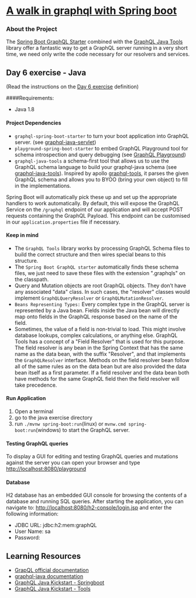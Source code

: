 # [A walk in graphql with Spring boot]((/README.md))

### About the Project
The [Spring Boot GraphQL Starter](https://github.com/graphql-java-kickstart/graphql-spring-boot) combined with the [GraphQL Java Tools](https://github.com/graphql-java-kickstart/graphql-java-tools) library offer a fantastic way to get a GraphQL server running in a very short time, we need only write the code necessary for our resolvers and services.

## Day 6 exercise - Java
(Read the instructions on the [Day 6 exercise](../day_06.md#exercise) definition)

####Requirements:
* Java 1.8
#### Project Dependencies
* `graphql-spring-boot-starter` to turn your boot application into GraphQL server. (see [graphql-java-servlet](https://github.com/graphql-java-kickstart/graphql-java-servlet))
* `playground-spring-boot-starter` to embed GraphQL Playground tool for schema introspection and query debugging (see [GraphQL Playground](https://github.com/prisma/graphql-playground))
* `graphql-java-tools` a schema-first tool that allows us to use the GraphQL schema language to build your graphql-java schema (see [graphql-java-tools](https://github.com/graphql-java-kickstart/graphql-java-tools)). Inspired by apollo [graphql-tools](https://github.com/apollographql/graphql-tools), it parses the given GraphQL schema and allows you to BYOO (bring your own object) to fill in the implementations.

Spring Boot will automatically pick these up and set up the appropriate handlers to work automatically. By default, this will expose the GraphQL Service on the `/graphql` endpoint of our application and will accept POST requests containing the GraphQL Payload. This endpoint can be customised in our `application.properties` file if necessary.

#### Keep in mind
* The `GraphQL Tools` library works by processing GraphQL Schema files to build the correct structure and then wires special beans to this structure. 
* The `Spring Boot GraphQL starter` automatically finds these schema files, we just need to save these files with the extension ".graphqls" on the classpath.
* Query and Mutation objects are root GraphQL objects. They don’t have any associated "data" class. In such cases, the "resolver" classes would implement `GraphQLQueryResolver` or `GraphQLMutationResolver`.
* `Beans Representing Types:` Every complex type in the GraphQL server is represented by a Java bean. Fields inside the Java bean will directly map onto fields in the GraphQL response based on the name of the field.
* Sometimes, the value of a field is non-trivial to load. This might involve database lookups, complex calculations, or anything else. GraphQL Tools has a concept of a "Field Resolver" that is used for this purpose. 
The field resolver is any bean in the Spring Context that has the same name as the data bean, with the suffix "Resolver", and that implements the `GraphQLResolver` interface. Methods on the field resolver bean follow all of the same rules as on the data bean but are also provided the data bean itself as a first parameter. If a field resolver and the data bean both have methods for the same GraphQL field then the field resolver will take precedence.

#### Run Application
1. Open a terminal
2. go to the java exercise directory
3. run `./mvnw spring-boot:run`(linux) or `mvnw.cmd spring-boot:run`(windows) to start the GraphQL server.

#### Testing GraphQL queries
To display a GUI for editing and testing GraphQL queries and mutations against the server you can open your browser and type [http://localhost:8080/playground](http://localhost:8080/playground)

#### Database
H2 database has an embedded GUI console for browsing the contents of a database and running SQL queries.
After starting the application, you can navigate to:
[http://localhost:8080/h2-console/login.jsp](http://localhost:8080/h2-console/login.jsp) and enter the following information:
- JDBC URL: jdbc:h2:mem:graphQL
- User Name: sa
- Password: <blank>

## Learning Resources
- [GrapQL official documentation](https://graphql.org/learn/)
- [graphql-java documentation](https://www.graphql-java.com/documentation/)
- [GraphQL Java Kickstart - Springboot](https://www.graphql-java-kickstart.com/spring-boot/)
- [GraphQL Java Kickstart - Tools](https://www.graphql-java-kickstart.com/tools/)
